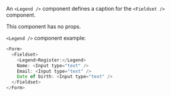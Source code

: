An `<Legend />` component defines a caption for the `<Fieldset />` component.

This component has no props.

`<Legend />` component example:

```js
<Form>
  <Fieldset>
    <Legend>Register:</Legend>
    Name: <Input type="text" />
    Email: <Input type="text" />
    Date of birth: <Input type="text" />
  </Fieldset>
</Form>
```
